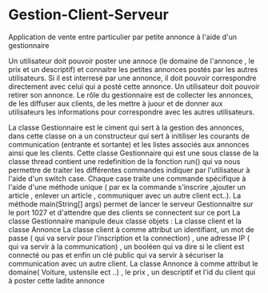 # Gestion-Client-Serveur
Application de vente entre particulier par petite annonce à l'aide d'un gestionnaire 

Un utilisateur doit pouvoir poster une annoce (le domaine de l'annonce , le prix et un descriptif) et connaitre les petites annonces postés 
par  les autres utilisateurs. Si il est interresé par une annonce, il doit pouvoir correspondre directement avec celui qui a posté cette annonce.
Un utilisateur doit pouvoir retirer son annonce. Le rôle du gestionnaire est de collecter les annonces, de les diffuser aux clients, de les mettre 
à juour et de donner aux utilisateurs les informations pour correspondre avec les autres utilisateurs.

La classe Gestionnaire est le ciment qui sert à la gestion des annonces, dans cette classe on a un constructeur qui sert à initiliser les courants de communication 
(entrante et sortante) et les listes associés aux annonces ainsi que les clients. Cette classe Gestionnaire qui est une sous classe de la classe thread 
contient une redefinition de la fonction run() qui va nous permettre de traiter les différentes commandes indiquer par l'utilisateur à l'aide d'un
switch case. Chaque case traite une commande spécifique à l'aide d'une méthode unique ( par ex la commande s'inscrire ,ajouter un  article , enlever un article , 
communiquer avec un autre client ect..).
La méthode main(String[] args) permet de lancer le serveur Gestionnaitre sur le port 1027 et d'attendre que des clients se connectent sur ce port 
La classe Gestionnaire manipule deux classe objets : La classe client et la classe Annonce 
La classe client à comme attribut un identifiant, un mot de passe ( qui va servir pour l'inscription et la connection) , une adresse IP
( qui va servir à la communication) , un booléen qui va dire si le client est connecté ou pas et enfin un clé public qui va servir à sécuriser
la communication avec un autre client.
La classe Annonce à comme attribut le domaine( Voiture, ustensile ect ..) , le prix , un descriptif et l'id du client qui à poster cette ladite annonce 
